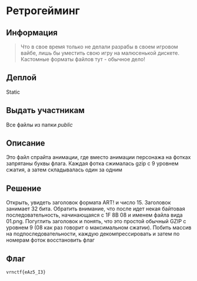 # Ретрогейминг

## Информация 

> Что в свое время только не делали разрабы в своем игровом вайбе, 
> лишь бы уместить свою игру на малюсенькой дискете. Кастомные форматы файлов тут -
> обычное дело!


## Деплой

Static 

## Выдать участникам

Все файлы из папки *public*

## Описание

Это файл спрайта анимации, где вместо анимации персонажа на фотках запрятаны буквы флага.
Каждая фотка сжималась gzip с 9 уровнем сжатия, а затем складывалась один за одним

## Решение 

Открыть, увидеть заголовок формата ART! и число 15. Заголовок занимает 32 бита. 
Обратить внимание, что после идет некая байтовая последовательность, начинающаяся с 
1F 8B 08 и именем файла вида 01.png. Погуглить заголовок и понять, что это простой 
обычный GZIP с уровнем 9 (08 как раз говорит о максимальном сжатии). Побить массив на подпоследовательности,
каждую декомпрессировать и затем по номерам фоток восстановить флаг

## Флаг

`vrnctf{eAz5_I3}`


